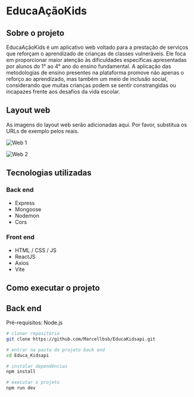 # EducaAçãoKids

## Sobre o projeto
EducaAçãoKids é um aplicativo web voltado para a prestação de serviços que reforçam o aprendizado de crianças de classes vulneráveis. Ele foca em proporcionar maior atenção às dificuldades específicas apresentadas por alunos do 1° ao 4° ano do ensino fundamental. A aplicação das metodologias de ensino presentes na plataforma promove não apenas o reforço ao aprendizado, mas também um meio de inclusão social, considerando que muitas crianças podem se sentir constrangidas ou incapazes frente aos desafios da vida escolar.

## Layout web
As imagens do layout web serão adicionadas aqui. Por favor, substitua os URLs de exemplo pelos reais.

![Web 1](https://example.com/link-to-your-image)

![Web 2](https://example.com/link-to-your-image)

## Tecnologias utilizadas
### Back end
- Express
- Mongoose
- Nodemon
- Cors

### Front end
- HTML / CSS / JS
- ReactJS
- Axios
- Vite

## Como executar o projeto

## Back end
Pré-requisitos: Node.js

```bash
# clonar repositório
git clone https://github.com/Marcellbsb/EducaKidsapi.git

# entrar na pasta do projeto back end
cd Educa_Kidsapi

# instalar dependências
npm install

# executar o projeto
npm run dev

